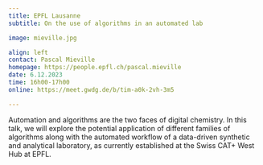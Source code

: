 ```yaml
---
title: EPFL Lausanne
subtitle: On the use of algorithms in an automated lab

image: mieville.jpg

align: left
contact: Pascal Mieville
homepage: https://people.epfl.ch/pascal.mieville
date: 6.12.2023
time: 16h00-17h00
online: https://meet.gwdg.de/b/tim-a0k-2vh-3m5

---
```

Automation and algorithms are the two faces of digital chemistry. 
In this talk, we will explore the potential application of different 
families of algorithms along with the automated workflow of a data-driven
synthetic and analytical laboratory, as currently established at the Swiss CAT+ West Hub at EPFL.